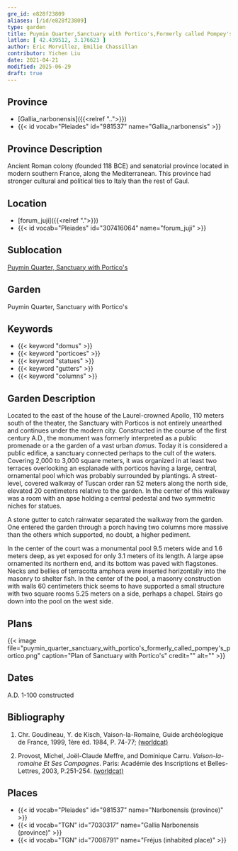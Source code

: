 ```yaml
---
gre_id: e828f23809
aliases: [/id/e828f23809]
type: garden
title: Puymin Quarter,Sanctuary with Portico's,Formerly called Pompey's Portico
latlon: [ 42.439512, 3.176623 ]
author: Eric Morvillez, Emilie Chassillan
contributor: Yichen Liu
date: 2021-04-21
modified: 2025-06-29
draft: true
---
```


## Province

- [Gallia_narbonensis]({{<relref "..">}})
- {{< id vocab="Pleiades" id="981537" name="Gallia_narbonensis" >}}

## Province Description

Ancient Roman colony (founded 118 BCE) and senatorial province located in modern southern France, along the Mediterranean. This province had stronger cultural and political ties to Italy than the rest of Gaul.

## Location

- [forum_juji]({{<relref ".">}})
- {{< id vocab="Pleiades" id="307416064" name="forum_juji" >}}

## Sublocation

[Puymin Quarter, Sanctuary with Portico's](#)

## Garden

Puymin Quarter, Sanctuary with Portico's

## Keywords

- {{< keyword "domus" >}}
- {{< keyword "porticoes" >}}
- {{< keyword "statues" >}}
- {{< keyword "gutters" >}}
- {{< keyword "columns" >}}

## Garden Description

Located to the east of the house of the Laurel-crowned Apollo, 110 meters south of the theater, the Sanctuary with Porticos is not entirely unearthed and continues under the modern city.  Constructed in the course of the first century A.D., the monument was formerly interpreted as a public promenade or a the garden of a vast urban *domus*. Today it is considered a public edifice, a sanctuary connected perhaps to the cult of the waters.  Covering 2,000 to 3,000 square meters, it was organized in at least two terraces overlooking an esplanade with porticos having a large, central, ornamental pool which was probably surrounded by plantings.  A street-level, covered walkway of Tuscan order ran 52 meters along the north side, elevated 20 centimeters relative to the garden.  In the center of this walkway was a room with an apse holding a central pedestal and two symmetric niches for statues.

A stone gutter to catch rainwater separated the walkway from the garden.  One entered the garden through a porch having two columns more massive than the others which supported, no doubt, a higher pediment.

In the center of the court was a monumental pool 9.5 meters wide and 1.6 meters deep, as yet exposed for only 3.1 meters of its length.  A large apse ornamented its northern end, and its bottom was paved with flagstones.  Necks and bellies of terracotta amphora were inserted horizontally into the masonry to shelter fish.  In the center of the pool, a masonry construction with walls 60 centimeters thick seems to have supported a small structure with two square rooms 5.25 meters on a side, perhaps a chapel.  Stairs go down into the pool on the west side.

## Plans

{{< image file="puymin_quarter_sanctuary_with_portico's_formerly_called_pompey's_portico.png" caption="Plan of Sanctuary with Portico's" credit="" alt="" >}}

## Dates

A.D. 1-100 constructed

## Bibliography

1. Chr.  Goudineau, Y.  de  Kisch, Vaison-la-Romaine, Guide  archéologique  de  France, 1999, 1ère  éd. 1984, P. 74-77; [(worldcat)](https://search.worldcat.org/title/807347615)

2. Provost, Michel, Joe͏̈l-Claude Meffre, and Dominique Carru. *Vaison-la-romaine Et Ses Campagnes*. Paris: Académie des Inscriptions et Belles-Lettres, 2003, P.251-254. [(worldcat)](https://search.worldcat.org/title/905795401)

## Places

- {{< id vocab="Pleiades" id="981537" name="Narbonensis (province)" >}}
- {{< id vocab="TGN" id="7030317" name="Gallia Narbonensis (province)" >}}
- {{< id vocab="TGN" id="7008791" name="Fréjus (inhabited place)" >}}
